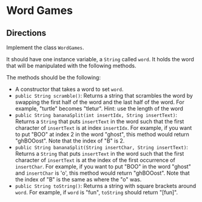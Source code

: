 # Word Games

## Directions

Implement the class `WordGames`.

It should have one instance variable, a `String` called `word`. It holds the word that will be manipulated with the following methods.

The methods should be the following:

* A constructor that takes a word to set `word`.
* `public String scramble()`: Returns a string that scrambles the word by swapping the
first half of the word and the last half of the word. 
For example, "turtle" becomes "tletur". Hint: use the length of the word
* `public String bananaSplit(int insertIdx, String insertText)`: Returns a `String` that puts `insertText` in the word such that the first character of `insertText` is at index `insertIdx`. For example, if you want to put "BOO" at index 2 in the word "ghost", this method would return "ghBOOost". Note that the index of "B" is 2.
* `public String bananaSplit(String insertChar, String insertText)`: Returns a `String` that puts `insertText` in the word such that the first character of `insertText` is at the index of the first occurrence of `insertChar`. 
For example, if you want to put "BOO" in the word "ghost" and `insertChar` is 'o', this method would return "ghBOOost". Note that the index of "B" is the same as where the "o" was.
* `public String toString()`: Returns a string with square brackets around `word`. For example, if `word` is "fun", `toString` should return "[fun]".
